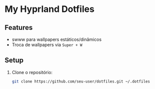 # My Hyprland Dotfiles

## Features
- swww para wallpapers estáticos/dinâmicos
- Troca de wallpapers via `Super + W`

## Setup
1. Clone o repositório:
   ```bash
   git clone https://github.com/seu-user/dotfiles.git ~/.dotfiles
